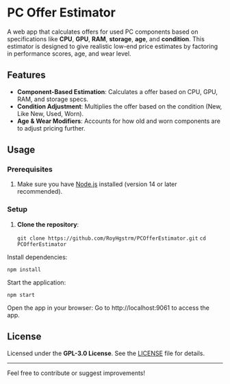 # PC Offer Estimator

A web app that calculates offers for used PC components based on specifications like **CPU**, **GPU**, **RAM**, **storage**, **age**, and **condition**. This estimator is designed to give realistic low-end price estimates by factoring in performance scores, age, and wear level.

## Features

- **Component-Based Estimation**: Calculates a offer based on CPU, GPU, RAM, and storage specs.
- **Condition Adjustment**: Multiplies the offer based on the condition (New, Like New, Used, Worn).
- **Age & Wear Modifiers**: Accounts for how old and worn components are to adjust pricing further.

## Usage

### Prerequisites
1. Make sure you have [Node.js](https://nodejs.org/) installed (version 14 or later recommended).

### Setup
1. **Clone the repository**:
   
   ```git clone https://github.com/RoyHgstrm/PCOfferEstimator.git```
   ```cd PCOfferEstimator```

Install dependencies:

```npm install```

Start the application:

```npm start```

Open the app in your browser: Go to http://localhost:9061 to access the app.

## License

Licensed under the **GPL-3.0 License**. See the [LICENSE](./LICENSE) file for details.

---

Feel free to contribute or suggest improvements!
